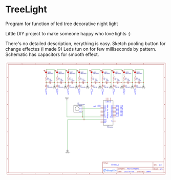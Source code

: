 # TreeLight
 Program for function of led tree decorative night light
 
 Little DIY project to make someone happy who love lights :)
 
 There's no detailed description, eerything is easy. Sketch pooling button for change effectes (i made 9) Leds tun on for few milliseconds by pattern. Schematic has capacitors for smooth effect.
 
![schematics](https://github.com/TheUserDead/TreeLight/blob/main/Schematic_TreeLight_2021-07-05.png)
